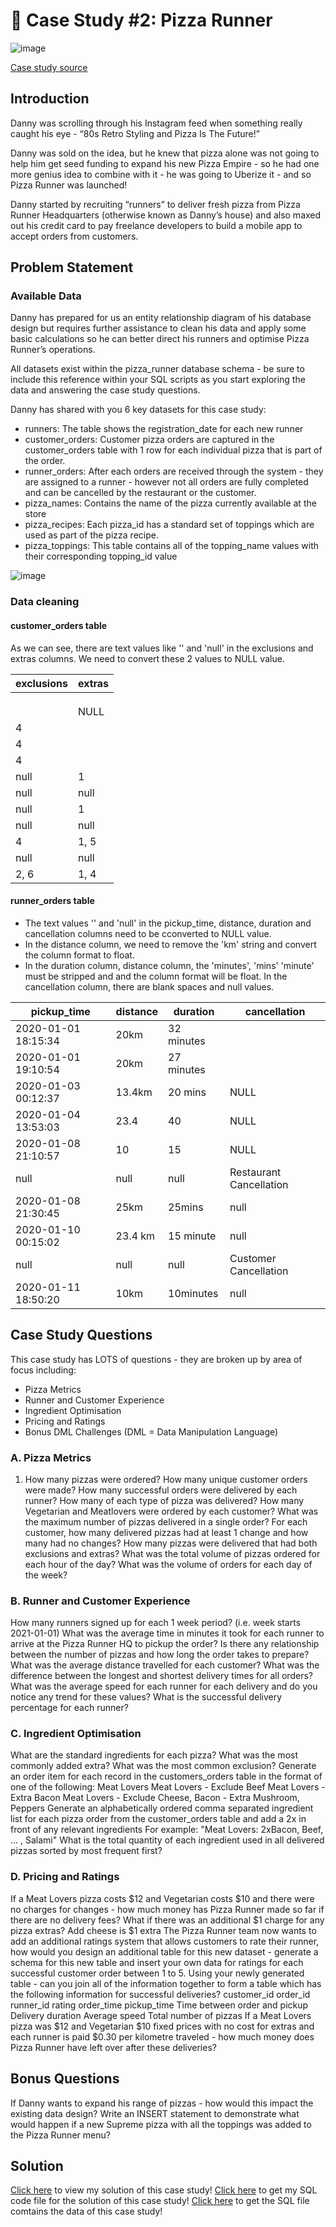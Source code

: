# 🍕 Case Study #2: Pizza Runner
![image](https://user-images.githubusercontent.com/85982220/216307691-5613a630-8264-4f72-bfc8-6d32d8473241.png)


[Case study source](https://8weeksqlchallenge.com/case-study-2/)


## Introduction
Danny was scrolling through his Instagram feed when something really caught his eye - “80s Retro Styling and Pizza Is The Future!”


Danny was sold on the idea, but he knew that pizza alone was not going to help him get seed funding to expand his new Pizza Empire - so he had one more genius idea to combine with it - he was going to Uberize it - and so Pizza Runner was launched!


Danny started by recruiting “runners” to deliver fresh pizza from Pizza Runner Headquarters (otherwise known as Danny’s house) and also maxed out his credit card to pay freelance developers to build a mobile app to accept orders from customers.


## Problem Statement
### Available Data
Danny has prepared for us an entity relationship diagram of his database design but requires further assistance to clean his data and apply some basic calculations so he can better direct his runners and optimise Pizza Runner’s operations.

All datasets exist within the pizza_runner database schema - be sure to include this reference within your SQL scripts as you start exploring the data and answering the case study questions.


Danny has shared with you 6 key datasets for this case study:
- runners: The table shows the registration_date for each new runner
- customer_orders: Customer pizza orders are captured in the customer_orders table with 1 row for each individual pizza that is part of the order.
- runner_orders: After each orders are received through the system - they are assigned to a runner - however not all orders are fully completed and can be cancelled by the restaurant or the customer.
- pizza_names: Contains the name of the pizza currently available at the store
- pizza_recipes: Each pizza_id has a standard set of toppings which are used as part of the pizza recipe.
- pizza_toppings: This table contains all of the topping_name values with their corresponding topping_id value


![image](https://user-images.githubusercontent.com/85982220/216308699-558a2bd4-53f4-40db-a9ff-23aec64fd2f5.png)


### Data cleaning
#### customer_orders table


As we can see, there are text values like '' and 'null' in the exclusions and extras columns. We need to convert these 2 values to NULL value.


| exclusions | extras  |
|------------|---------|
|            |         |
|            |         |
|            |         |
|            | NULL    |
| 4          |         |
| 4          |         |
| 4          |         |
| null       | 1       |
| null       | null    |
| null       | 1       |
| null       | null    |
| 4          | 1, 5    |
| null       | null    |
| 2, 6       | 1, 4    |


#### runner_orders table
- The text values '' and 'null' in the pickup_time, distance, duration and cancellation columns need to be cconverted to NULL value.
- In the distance column, we need to remove the 'km' string and convert the column format to float.
- In the duration column, distance column, the 'minutes', 'mins' 'minute' must be stripped and and the column format will be float.
In the cancellation column, there are blank spaces and null values.

| pickup_time         | distance | duration   | cancellation             |
|---------------------|----------|------------|--------------------------|
| 2020-01-01 18:15:34 | 20km     | 32 minutes |                          |
| 2020-01-01 19:10:54 | 20km     | 27 minutes |                          |
| 2020-01-03 00:12:37 | 13.4km   | 20 mins    | NULL                     |
| 2020-01-04 13:53:03 | 23.4     | 40         | NULL                     |
| 2020-01-08 21:10:57 | 10       | 15         | NULL                     |
| null                | null     | null       | Restaurant Cancellation  |
| 2020-01-08 21:30:45 | 25km     | 25mins     | null                     |
| 2020-01-10 00:15:02 | 23.4 km  | 15 minute  | null                     |
| null                | null     | null       | Customer Cancellation    |
| 2020-01-11 18:50:20 | 10km     | 10minutes  | null                     |



## Case Study Questions
This case study has LOTS of questions - they are broken up by area of focus including:
- Pizza Metrics
- Runner and Customer Experience
- Ingredient Optimisation
- Pricing and Ratings
- Bonus DML Challenges (DML = Data Manipulation Language)


### A. Pizza Metrics
1. How many pizzas were ordered?
How many unique customer orders were made?
How many successful orders were delivered by each runner?
How many of each type of pizza was delivered?
How many Vegetarian and Meatlovers were ordered by each customer?
What was the maximum number of pizzas delivered in a single order?
For each customer, how many delivered pizzas had at least 1 change and how many had no changes?
How many pizzas were delivered that had both exclusions and extras?
What was the total volume of pizzas ordered for each hour of the day?
What was the volume of orders for each day of the week?
### B. Runner and Customer Experience
How many runners signed up for each 1 week period? (i.e. week starts 2021-01-01)
What was the average time in minutes it took for each runner to arrive at the Pizza Runner HQ to pickup the order?
Is there any relationship between the number of pizzas and how long the order takes to prepare?
What was the average distance travelled for each customer?
What was the difference between the longest and shortest delivery times for all orders?
What was the average speed for each runner for each delivery and do you notice any trend for these values?
What is the successful delivery percentage for each runner?
### C. Ingredient Optimisation
What are the standard ingredients for each pizza?
What was the most commonly added extra?
What was the most common exclusion?
Generate an order item for each record in the customers_orders table in the format of one of the following:
Meat Lovers
Meat Lovers - Exclude Beef
Meat Lovers - Extra Bacon
Meat Lovers - Exclude Cheese, Bacon - Extra Mushroom, Peppers
Generate an alphabetically ordered comma separated ingredient list for each pizza order from the customer_orders table and add a 2x in front of any relevant ingredients
For example: "Meat Lovers: 2xBacon, Beef, ... , Salami"
What is the total quantity of each ingredient used in all delivered pizzas sorted by most frequent first?
### D. Pricing and Ratings
If a Meat Lovers pizza costs $12 and Vegetarian costs $10 and there were no charges for changes - how much money has Pizza Runner made so far if there are no delivery fees?
What if there was an additional $1 charge for any pizza extras?
Add cheese is $1 extra
The Pizza Runner team now wants to add an additional ratings system that allows customers to rate their runner, how would you design an additional table for this new dataset - generate a schema for this new table and insert your own data for ratings for each successful customer order between 1 to 5.
Using your newly generated table - can you join all of the information together to form a table which has the following information for successful deliveries?
customer_id
order_id
runner_id
rating
order_time
pickup_time
Time between order and pickup
Delivery duration
Average speed
Total number of pizzas
If a Meat Lovers pizza was $12 and Vegetarian $10 fixed prices with no cost for extras and each runner is paid $0.30 per kilometre traveled - how much money does Pizza Runner have left over after these deliveries?
## Bonus Questions
If Danny wants to expand his range of pizzas - how would this impact the existing data design? Write an INSERT statement to demonstrate what would happen if a new Supreme pizza with all the toppings was added to the Pizza Runner menu?

## Solution
[Click here](https://github.com/linhdan2109/Portfolio_Projects/blob/main/8-Week-SQL-Challenge/Case%20Study%20%232%20-%20Pizza%20Runner/Case%202%20-%20Solution.md) to view my solution of this case study!
[Click here](https://github.com/linhdan2109/Portfolio_Projects/blob/main/8-Week-SQL-Challenge/Case%20Study%20%232%20-%20Pizza%20Runner/Case%202%20-%20SQLcode.sql) to get my SQL code file for the solution of this case study!
[Click here](https://github.com/linhdan2109/Portfolio_Projects/blob/main/8-Week-SQL-Challenge/Case%20Study%20%232%20-%20Pizza%20Runner/Case%202%20-%20Data.sql) to get the SQL file comtains the data of this case study!
